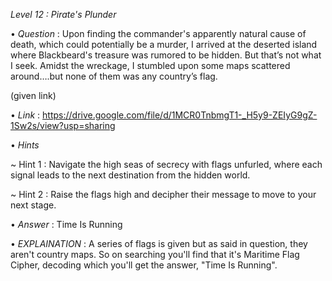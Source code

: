 *Level 12 : Pirate's Plunder*

• *Question* : Upon finding the commander's apparently natural cause of death, which could potentially be a murder, I arrived at the deserted island where Blackbeard's treasure was rumored to be hidden. But that’s not what I seek. Amidst the wreckage, I stumbled upon some maps scattered around….but none of them was any country’s flag.

(given link)

• *Link* : https://drive.google.com/file/d/1MCR0TnbmgT1-_H5y9-ZEIyG9gZ-1Sw2s/view?usp=sharing

• *Hints*

~ Hint 1 : Navigate the high seas of secrecy with flags unfurled, where each signal leads to the next destination from the hidden world.

~ Hint 2 : Raise the flags high and decipher their message to move to your next stage.

• *Answer* : Time Is Running

• *EXPLAINATION* : A series of flags is given but as said in question, they aren't country maps. So on searching you'll find that it's Maritime Flag Cipher, decoding which you'll get the answer, "Time Is Running".
